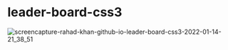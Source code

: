 # leader-board-css3
![screencapture-rahad-khan-github-io-leader-board-css3-2022-01-14-21_38_51](https://user-images.githubusercontent.com/79267727/150063144-d23ca31e-2d5d-49f4-a7c4-54c3fb29d589.png)
